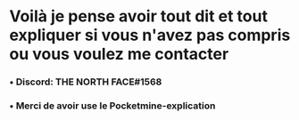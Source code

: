 # Voilà je pense avoir tout dit et tout expliquer si vous n'avez pas compris ou vous voulez me contacter

### • Discord: THE NORTH FACE#1568

### • Merci de avoir use le Pocketmine-explication
